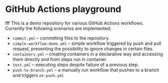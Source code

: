 # GitHub Actions playground
fff
This is a demo repository for various GitHub Actions workflows.
Currently the following scenarios are implemented:
 - `commit.yml` – committing files to the repository. 
 - `simple-workflow-demo.yml` – simple workflow triggered by push and pull request, presenting the possibility to ignore changes in certain files. 
 - `containers.yml` – creating containers in a declarative way and accessing them directly and from steps run in container.
 - `test.yml` – executing steps despite failure of a previous step. 
 - `push-to-branch.yml` – a manually run workflow that pushes to a branch and triggers `on-push.yml`
